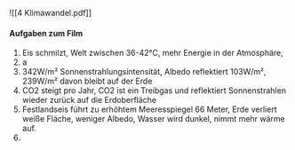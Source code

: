 ![[4 Klimawandel.pdf]]
#### Aufgaben zum Film
1. Eis schmilzt, Welt zwischen 36-42°C, mehr Energie in der Atmosphäre, 
2. a
3. 342W/m² Sonnenstrahlungsintensität, Albedo reflektiert 103W/m², 239W/m² davon bleibt auf der Erde
4. CO2 steigt pro Jahr, CO2 ist ein Treibgas und reflektiert Sonnenstrahlen wieder zurück auf die Erdoberfläche
5. Festlandseis führt zu erhöhtem Meeresspiegel 66 Meter, Erde verliert weiße Fläche, weniger Albedo, Wasser wird dunkel, nimmt mehr wärme auf.
6. 